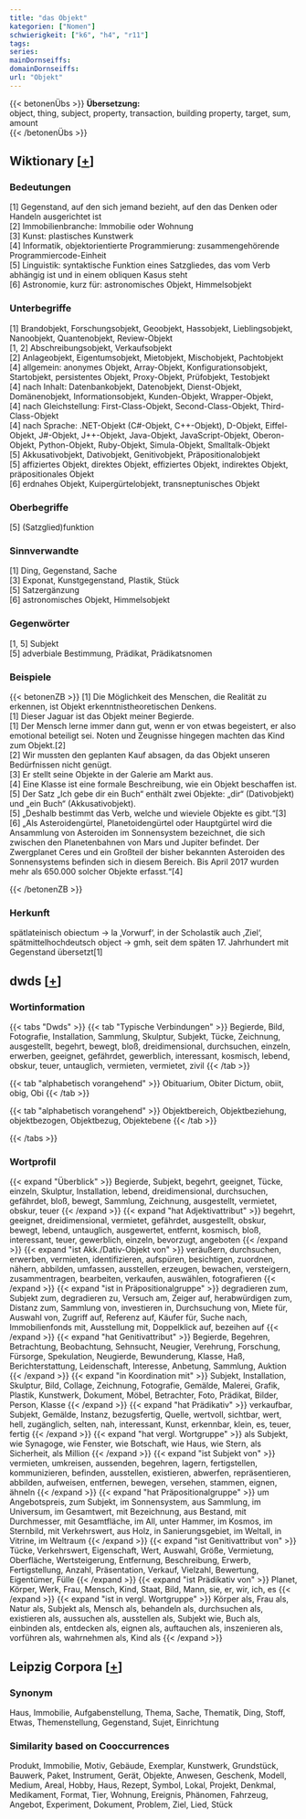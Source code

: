 ```yaml
---
title: "das Objekt"
kategorien: ["Nomen"]
schwierigkeit: ["k6", "h4", "r11"]
tags:
series:
mainDornseiffs:
domainDornseiffs:
url: "Objekt"
---
```


{{< betonenÜbs >}}
**Übersetzung:**  
object, thing, subject, property, transaction, building property, target, sum, amount  
{{< /betonenÜbs >}}

## Wiktionary [[+](https://de.wiktionary.org/wiki/Objekt)]

### Bedeutungen
[1] Gegenstand, auf den sich jemand bezieht, auf den das Denken oder Handeln ausgerichtet ist  
[2] Immobilienbranche: Immobilie oder Wohnung  
[3] Kunst: plastisches Kunstwerk  
[4] Informatik, objektorientierte Programmierung: zusammengehörende Programmiercode-Einheit  
[5] Linguistik: syntaktische Funktion eines Satzgliedes, das vom Verb abhängig ist und in einem obliquen Kasus steht  
[6] Astronomie, kurz für: astronomisches Objekt, Himmelsobjekt  

### Unterbegriffe
[1] Brandobjekt, Forschungsobjekt, Geoobjekt, Hassobjekt, Lieblingsobjekt, Nanoobjekt, Quantenobjekt, Review-Objekt  
[1, 2] Abschreibungsobjekt, Verkaufsobjekt  
[2] Anlageobjekt, Eigentumsobjekt, Mietobjekt, Mischobjekt, Pachtobjekt  
[4] allgemein: anonymes Objekt, Array-Objekt, Konfigurationsobjekt, Startobjekt, persistentes Objekt, Proxy-Objekt, Prüfobjekt, Testobjekt  
[4] nach Inhalt: Datenbankobjekt, Datenobjekt, Dienst-Objekt, Domänenobjekt, Informationsobjekt, Kunden-Objekt, Wrapper-Objekt,  
[4] nach Gleichstellung: First-Class-Objekt, Second-Class-Objekt, Third-Class-Objekt  
[4] nach Sprache: .NET-Objekt (C#-Objekt, C++-Objekt), D-Objekt, Eiffel-Objekt, J#-Objekt, J++-Objekt, Java-Objekt, JavaScript-Objekt, Oberon-Objekt, Python-Objekt, Ruby-Objekt, Simula-Objekt, Smalltalk-Objekt  
[5] Akkusativobjekt, Dativobjekt, Genitivobjekt, Präpositionalobjekt  
[5] affiziertes Objekt, direktes Objekt, effiziertes Objekt, indirektes Objekt, präpositionales Objekt  
[6] erdnahes Objekt, Kuipergürtelobjekt, transneptunisches Objekt  

### Oberbegriffe
[5] (Satzglied)funktion  

### Sinnverwandte
[1] Ding, Gegenstand, Sache  
[3] Exponat, Kunstgegenstand, Plastik, Stück  
[5] Satzergänzung  
[6] astronomisches Objekt, Himmelsobjekt  

### Gegenwörter
[1, 5] Subjekt  
[5] adverbiale Bestimmung, Prädikat, Prädikatsnomen  

### Beispiele
{{< betonenZB >}}
[1] Die Möglichkeit des Menschen, die Realität zu erkennen, ist Objekt erkenntnistheoretischen Denkens.  
[1] Dieser Jaguar ist das Objekt meiner Begierde.  
[1] Der Mensch lerne immer dann gut, wenn er von etwas begeistert, er also emotional beteiligt sei. Noten und Zeugnisse hingegen machten das Kind zum Objekt.[2]  
[2] Wir mussten den geplanten Kauf absagen, da das Objekt unseren Bedürfnissen nicht genügt.  
[3] Er stellt seine Objekte in der Galerie am Markt aus.  
[4] Eine Klasse ist eine formale Beschreibung, wie ein Objekt beschaffen ist.  
[5] Der Satz „Ich gebe dir ein Buch“ enthält zwei Objekte: „dir“ (Dativobjekt) und „ein Buch“ (Akkusativobjekt).  
[5] „Deshalb bestimmt das Verb, welche und wieviele Objekte es gibt.“[3]  
[6] „Als Asteroidengürtel, Planetoidengürtel oder Hauptgürtel wird die Ansammlung von Asteroiden im Sonnensystem bezeichnet, die sich zwischen den Planetenbahnen von Mars und Jupiter befindet. Der Zwergplanet Ceres und ein Großteil der bisher bekannten Asteroiden des Sonnensystems befinden sich in diesem Bereich. Bis April 2017 wurden mehr als 650.000 solcher Objekte erfasst.“[4]  

{{< /betonenZB >}}
### Herkunft
spätlateinisch obiectum → la ‚Vorwurf‘, in der Scholastik auch ‚Ziel‘, spätmittelhochdeutsch object → gmh, seit dem späten 17. Jahrhundert mit Gegenstand übersetzt[1]  



## dwds [[+](https://www.dwds.de/wb/Objekt)]

### Wortinformation
{{< tabs "Dwds" >}}
{{< tab "Typische Verbindungen" >}}
Begierde, Bild, Fotografie, Installation, Sammlung, Skulptur, Subjekt, Tücke, Zeichnung, ausgestellt, begehrt, bewegt, bloß, dreidimensional, durchsuchen, einzeln, erwerben, geeignet, gefährdet, gewerblich, interessant, kosmisch, lebend, obskur, teuer, untauglich, vermieten, vermietet, zivil
{{< /tab >}}

{{< tab "alphabetisch vorangehend" >}}
Obituarium, Obiter Dictum, obiit, obig, Obi
{{< /tab >}}

{{< tab "alphabetisch vorangehend" >}}
Objektbereich, Objektbeziehung, objektbezogen, Objektbezug, Objektebene
{{< /tab >}}

{{< /tabs >}}

### Wortprofil
{{< expand "Überblick" >}} Begierde, Subjekt, begehrt, geeignet, Tücke, einzeln, Skulptur, Installation, lebend, dreidimensional, durchsuchen, gefährdet, bloß, bewegt, Sammlung, Zeichnung, ausgestellt, vermietet, obskur, teuer {{< /expand >}}
{{< expand "hat Adjektivattribut" >}} begehrt, geeignet, dreidimensional, vermietet, gefährdet, ausgestellt, obskur, bewegt, lebend, untauglich, ausgewertet, entfernt, kosmisch, bloß, interessant, teuer, gewerblich, einzeln, bevorzugt, angeboten {{< /expand >}}
{{< expand "ist Akk./Dativ-Objekt von" >}} veräußern, durchsuchen, erwerben, vermieten, identifizieren, aufspüren, besichtigen, zuordnen, nähern, abbilden, umfassen, ausstellen, erzeugen, bewachen, versteigern, zusammentragen, bearbeiten, verkaufen, auswählen, fotografieren {{< /expand >}}
{{< expand "ist in Präpositionalgruppe" >}} degradieren zum, Subjekt zum, degradieren zu, Versuch am, Zeiger auf, herabwürdigen zum, Distanz zum, Sammlung von, investieren in, Durchsuchung von, Miete für, Auswahl von, Zugriff auf, Referenz auf, Käufer für, Suche nach, Immobilienfonds mit, Ausstellung mit, Doppelklick auf, bezeihen auf {{< /expand >}}
{{< expand "hat Genitivattribut" >}} Begierde, Begehren, Betrachtung, Beobachtung, Sehnsucht, Neugier, Verehrung, Forschung, Fürsorge, Spekulation, Neugierde, Bewunderung, Klasse, Haß, Berichterstattung, Leidenschaft, Interesse, Anbetung, Sammlung, Auktion {{< /expand >}}
{{< expand "in Koordination mit" >}} Subjekt, Installation, Skulptur, Bild, Collage, Zeichnung, Fotografie, Gemälde, Malerei, Grafik, Plastik, Kunstwerk, Dokument, Möbel, Betrachter, Foto, Prädikat, Bilder, Person, Klasse {{< /expand >}}
{{< expand "hat Prädikativ" >}} verkaufbar, Subjekt, Gemälde, Instanz, bezugsfertig, Quelle, wertvoll, sichtbar, wert, hell, zugänglich, selten, nah, interessant, Kunst, erkennbar, klein, es, teuer, fertig {{< /expand >}}
{{< expand "hat vergl. Wortgruppe" >}} als Subjekt, wie Synagoge, wie Fenster, wie Botschaft, wie Haus, wie Stern, als Sicherheit, als Million {{< /expand >}}
{{< expand "ist Subjekt von" >}} vermieten, umkreisen, aussenden, begehren, lagern, fertigstellen, kommunizieren, befinden, ausstellen, existieren, abwerfen, repräsentieren, abbilden, aufweisen, entfernen, bewegen, versehen, stammen, eignen, ähneln {{< /expand >}}
{{< expand "hat Präpositionalgruppe" >}} um Angebotspreis, zum Subjekt, im Sonnensystem, aus Sammlung, im Universum, im Gesamtwert, mit Bezeichnung, aus Bestand, mit Durchmesser, mit Gesamtfläche, im All, unter Hammer, im Kosmos, im Sternbild, mit Verkehrswert, aus Holz, in Sanierungsgebiet, im Weltall, in Vitrine, im Weltraum {{< /expand >}}
{{< expand "ist Genitivattribut von" >}} Tücke, Verkehrswert, Eigenschaft, Wert, Auswahl, Größe, Vermietung, Oberfläche, Wertsteigerung, Entfernung, Beschreibung, Erwerb, Fertigstellung, Anzahl, Präsentation, Verkauf, Vielzahl, Bewertung, Eigentümer, Fülle {{< /expand >}}
{{< expand "ist Prädikativ von" >}} Planet, Körper, Werk, Frau, Mensch, Kind, Staat, Bild, Mann, sie, er, wir, ich, es {{< /expand >}}
{{< expand "ist in vergl. Wortgruppe" >}} Körper als, Frau als, Natur als, Subjekt als, Mensch als, behandeln als, durchsuchen als, existieren als, aussuchen als, ausstellen als, Subjekt wie, Buch als, einbinden als, entdecken als, eignen als, auftauchen als, inszenieren als, vorführen als, wahrnehmen als, Kind als {{< /expand >}}

## Leipzig Corpora [[+](https://corpora.uni-leipzig.de/en/res?word=Objekt&corpusId=deu_newscrawl-public_2018)]


### Synonym
Haus, Immobilie, Aufgabenstellung, Thema, Sache, Thematik, Ding, Stoff, Etwas, Themenstellung, Gegenstand, Sujet, Einrichtung


### Similarity based on Cooccurrences
Produkt, Immobilie, Motiv, Gebäude, Exemplar, Kunstwerk, Grundstück, Bauwerk, Paket, Instrument, Gerät, Objekte, Anwesen, Geschenk, Modell, Medium, Areal, Hobby, Haus, Rezept, Symbol, Lokal, Projekt, Denkmal, Medikament, Format, Tier, Wohnung, Ereignis, Phänomen, Fahrzeug, Angebot, Experiment, Dokument, Problem, Ziel, Lied, Stück

